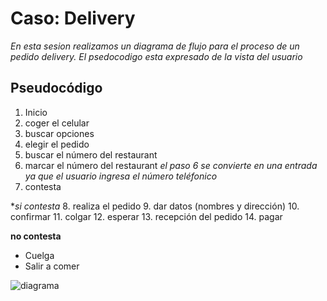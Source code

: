 # Caso: Delivery
*En esta sesion realizamos un diagrama de flujo para el proceso de un pedido delivery. El psedocodigo esta expresado de la vista del usuario*

## Pseudocódigo
1. Inicio 
2. coger el celular 
3. buscar opciones 
4. elegir el pedido 
5. buscar el número del restaurant 
6. marcar el número del restaurant 
 *el paso 6 se convierte en una entrada ya que el usuario ingresa el número teléfonico*
7. contesta  

  **si contesta* 
8. realiza el pedido 
9. dar datos (nombres y dirección) 
10. confirmar 
11. colgar 
12. esperar 
13. recepción del pedido 
14. pagar 

  **no contesta**
* Cuelga 
* Salir a comer 

![diagrama](http://i64.tinypic.com/13z98cw.jpg)
